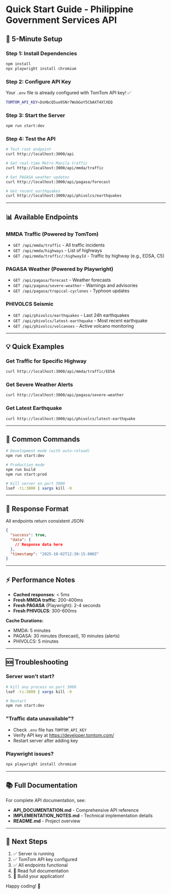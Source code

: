 # Quick Start Guide - Philippine Government Services API

## 🚀 5-Minute Setup

### Step 1: Install Dependencies
```bash
npm install
npx playwright install chromium
```

### Step 2: Configure API Key
Your `.env` file is already configured with TomTom API key! ✅
```bash
TOMTOM_API_KEY=DsHbcQ5uo9SNr7WobGoY5CbAXT4XlXEQ
```

### Step 3: Start the Server
```bash
npm run start:dev
```

### Step 4: Test the API
```bash
# Test root endpoint
curl http://localhost:3000/api

# Get real-time Metro Manila traffic
curl http://localhost:3000/api/mmda/traffic

# Get PAGASA weather updates
curl http://localhost:3000/api/pagasa/forecast

# Get recent earthquakes
curl http://localhost:3000/api/phivolcs/earthquakes
```

---

## 📊 Available Endpoints

### MMDA Traffic (Powered by TomTom)
- `GET /api/mmda/traffic` - All traffic incidents
- `GET /api/mmda/highways` - List of highways
- `GET /api/mmda/traffic/:highwayId` - Traffic by highway (e.g., EDSA, C5)

### PAGASA Weather (Powered by Playwright)
- `GET /api/pagasa/forecast` - Weather forecasts
- `GET /api/pagasa/severe-weather` - Warnings and advisories
- `GET /api/pagasa/tropical-cyclones` - Typhoon updates

### PHIVOLCS Seismic
- `GET /api/phivolcs/earthquakes` - Last 24h earthquakes
- `GET /api/phivolcs/latest-earthquake` - Most recent earthquake
- `GET /api/phivolcs/volcanoes` - Active volcano monitoring

---

## 💡 Quick Examples

### Get Traffic for Specific Highway
```bash
curl http://localhost:3000/api/mmda/traffic/EDSA
```

### Get Severe Weather Alerts
```bash
curl http://localhost:3000/api/pagasa/severe-weather
```

### Get Latest Earthquake
```bash
curl http://localhost:3000/api/phivolcs/latest-earthquake
```

---

## 🔧 Common Commands

```bash
# Development mode (with auto-reload)
npm run start:dev

# Production mode
npm run build
npm run start:prod

# Kill server on port 3000
lsof -ti:3000 | xargs kill -9
```

---

## 📝 Response Format

All endpoints return consistent JSON:

```json
{
  "success": true,
  "data": {
    // Response data here
  },
  "timestamp": "2025-10-02T12:30:15.000Z"
}
```

---

## ⚡ Performance Notes

- **Cached responses**: < 5ms
- **Fresh MMDA traffic**: 200-400ms
- **Fresh PAGASA** (Playwright): 2-4 seconds
- **Fresh PHIVOLCS**: 300-600ms

**Cache Durations:**
- MMDA: 5 minutes
- PAGASA: 30 minutes (forecast), 10 minutes (alerts)
- PHIVOLCS: 5 minutes

---

## 🆘 Troubleshooting

### Server won't start?
```bash
# Kill any process on port 3000
lsof -ti:3000 | xargs kill -9

# Restart
npm run start:dev
```

### "Traffic data unavailable"?
- Check `.env` file has `TOMTOM_API_KEY`
- Verify API key at https://developer.tomtom.com/
- Restart server after adding key

### Playwright issues?
```bash
npx playwright install chromium
```

---

## 📚 Full Documentation

For complete API documentation, see:
- **API_DOCUMENTATION.md** - Comprehensive API reference
- **IMPLEMENTATION_NOTES.md** - Technical implementation details
- **README.md** - Project overview

---

## 🎯 Next Steps

1. ✅ Server is running
2. ✅ TomTom API key configured
3. ✅ All endpoints functional
4. 📖 Read full documentation
5. 🚀 Build your application!

Happy coding! 🎉
